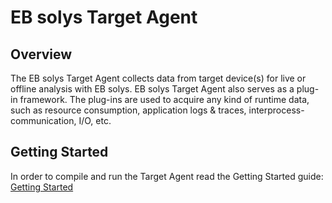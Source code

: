 ﻿# EB solys Target Agent

## Overview

The EB solys Target Agent collects data from target device(s) for live or offline analysis with EB solys.
EB solys Target Agent also serves as a plug-in framework.
The plug-ins are used to acquire any kind of runtime data, such as resource consumption, application logs & traces, interprocess-communication, I/O, etc.

## Getting Started

In order to compile and run the Target Agent read the Getting Started guide: [Getting Started](https://github.com/Elektrobit/eb-solys-target-agent/blob/master/doc/TargetAgentHowTo.md)
